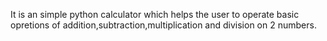 It is an simple python calculator which helps the user to operate basic opretions of addition,subtraction,multiplication and division on 2 numbers.
